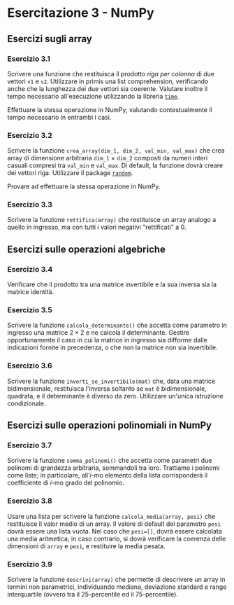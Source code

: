# Esercitazione 3 - NumPy

## Esercizi sugli array

### Esercizio 3.1

Scrivere una funzione che restituisca il prodotto *riga per colonna* di due vettori `v1` e `v2`. Utilizzare in primis una list comprehension, verificando anche che la lunghezza dei due vettori sia coerente. Valutare inoltre il tempo necessario all'esecuzione utilizzando la libreria [`time`](https://docs.python.org/3/library/time.html).

Effettuare la stessa operazione in NumPy, valutando contestualmente il tempo necessario in entrambi i casi.

### Esercizio 3.2

Scrivere la funzione `crea_array(dim_1, dim_2, val_min, val_max)` che crea array di dimensione arbitraria `dim_1` $\times$ `dim_2` composti da numeri interi casuali compresi tra `val_min` e `val_max`. Di default, la funzione dovrà creare dei vettori riga. Utilizzare il package [`random`](https://docs.python.org/3/library/random.html).

Provare ad effettuare la stessa operazione in NumPy.

### Esercizio 3.3

Scrivere la funzione `rettifica(array)` che restituisce un array analogo a quello in ingresso, ma con tutti i valori negativi "rettificati" a $0$.

## Esercizi sulle operazioni algebriche

### Esercizio 3.4

Verificare che il prodotto tra una matrice invertibile e la sua inversa sia la matrice identità.

### Esercizio 3.5

Scrivere la funzione `calcola_determinante()` che accetta come parametro in ingresso una matrice $2 \times 2$ e ne calcola il determinante. Gestire opportunamente il caso in cui la matrice in ingresso sia difforme dalle indicazioni fornite in precedenza, o che non la matrice non sia invertibile.

### Esercizio 3.6

Scrivere la funzione `inverti_se_invertibile(mat)` che, data una matrice bidimensionale, restituisca l'inversa soltanto se `mat` è bidimensionale, quadrata, e il determinante è diverso da zero. Utilizzare un'unica istruzione condizionale.

## Esercizi sulle operazioni polinomiali in NumPy

### Esercizio 3.7

Scrivere la funzione `somma_polinomi()` che accetta come parametri due polinomi di grandezza arbitraria, sommandoli tra loro. Trattiamo i polinomi come liste; in particolare, all'$i$-mo elemento della lista corrisponderà il coefficiente di $i$-mo grado del polinomio.

### Esercizio 3.8

Usare una lista per scrivere la funzione `calcola_media(array, pesi)` che restituisce il valor medio di un array. Il valore di default del parametro `pesi` dovrà essere una lista vuota. Nel caso che `pesi=[]`, dovrà essere calcolata una media aritmetica; in caso contrario, si dovrà verificare la coerenza delle dimensioni di `array` e `pesi`, e restituire la media pesata.

### Esercizio 3.9

Scrivere la funzione `descrivi(array)` che permette di descrivere un array in termini non parametrici, individuando mediana, deviazione standard e range interquartile (ovvero tra il 25-percentile ed il 75-percentile).
